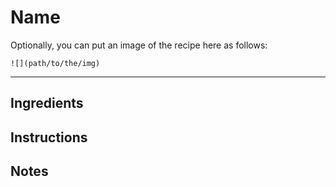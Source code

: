 # Name

Optionally, you can put an image of the recipe here as follows:
```
![](path/to/the/img)
```
---

## Ingredients

## Instructions

## Notes
